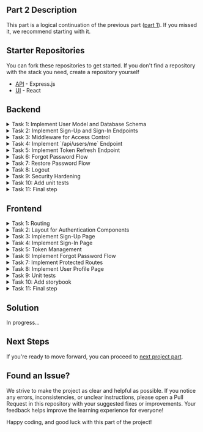 ## Part 2 Description
This part is a logical continuation of the previous part ([part 1](../part-1/README.md)). If you missed it, we recommend starting with it.

## Starter Repositories
You can fork these repositories to get started. If you don't find a repository with the stack you need, create a repository yourself
  - [API](https://github.com/petproject-dev/expense-tracker-backend-part-2) - Express.js
  - [UI](https://github.com/petproject-dev/expense-tracker-frontend-part-2) - React

## Backend

<details>
<summary>Task 1: Implement User Model and Database Schema</summary>

---

**Description:**
Create the user model and database schema to handle user-related data securely. Additionally, set up `auth` and `user` modules with appropriate controllers, services, and repositories.

**Acceptance Criteria:**
- Database schema includes `Users` table with fields: `id`, `email`, `name`, `password`.
- Created a migration that successfully creates a new table after running. Running the migration again does not lead to anything.
- `auth` module is created with controller, service, and repository.
- `user` module is created with controller, service, and repository.

**Materials:**

- [What are database migrations?](https://www.prisma.io/dataguide/types/relational/what-are-database-migrations)

---

</details>

<details>
<summary>Task 2: Implement Sign-Up and Sign-In Endpoints</summary>

---

**Description:**
Create endpoints for user registration (`POST /api/auth/sign-up`) and login (`POST /api/auth/sign-in`) with token-based authentication.

**Acceptance Criteria:**
- `RefreshToken` table created and associated with `User`.
- `POST /api/auth/sign-up`: Validates input and creates a new user.
- `POST /api/auth/sign-in`: Validates credentials and returns access and refresh tokens. A new entry must be added to the `RefreshToken` table.
- Tokens are signed and include expiration times.
- Important events (e.g., successful sign-up, failed login attempts) are logged.

**Materials:**

- [JWT Authentication](https://mihai-andrei.com/blog/jwt-authentication-using-prisma-and-express/)

---

</details>

<details>
<summary>Task 3: Middleware for Access Control</summary>

---

**Description:**
Develop middleware to validate and protect routes that require authentication.

**Acceptance Criteria:**
- Middleware validates access tokens and restricts unauthorized access.
- Protected routes return `401 Unauthorized` if the token is invalid or expired.
- Unauthorized access attempts are logged.

---

</details>

<details>
<summary>Task 4: Implement `/api/users/me` Endpoint</summary>

---

**Description:**
Create the `/api/users/me` endpoint in the `user` module to return details of the currently authenticated user.

**Acceptance Criteria:**
- `GET /api/users/me` returns user information (excluding sensitive fields).
- Protected by authentication middleware.
- Access to `/api/users/me` endpoint is logged.

---

</details>

<details>
<summary>Task 5: Implement Token Refresh Endpoint</summary>

---

**Description:**
Implement the `/api/auth/token` endpoint to refresh access tokens using refresh tokens.

**Acceptance Criteria:**
- `POST /api/auth/token` validates the refresh token.
- Issues a new access and refresh tokens if the refresh token is valid.
- Invalid refresh tokens return `401 Unauthorized`.
- Token refresh attempts are logged.

---

</details>

<details>
<summary>Task 6: Forgot Password Flow</summary>

---

**Description:**
Implement the `/api/auth/forgot-password` endpoint to allow users to recover their passwords securely.

**Acceptance Criteria:**
- `POST /api/auth/forgot-password`: Sends a reset code via email. The email also contains a link to the password change page.
- `ResetCode` table is created ans associated with `User` table.
- The reset code expires in 10 minutes.

**Technology-related requirements:**

<details>
<summary>NodeJS</summary>

- Use `nodemailer` for sending emails.
</details>

---

</details>

<details>
<summary>Task 7: Restore Password Flow</summary>

---

**Description:**
Implement the `/api/auth/restore-password` endpoint.

**Acceptance Criteria:**
- `POST /api/auth/restore-password`: Validates the reset code and updates the user's password.
- `ResetCode` should be removed after successful password reset.
- A job has been created that deletes all expired codes once a week.
- Password reset requests and successful resets are logged.

**Technology-related requirements:**

<details>
<summary>NodeJS</summary>

- Use `node-cron` for scheduling crone jobs.
</details>

<br />

**Materials:**

- [What Is a Cron Job](https://www.hostinger.com/tutorials/cron-job#:~:text=A%20cron%20job%20is%20a,efficiency%20and%20minimal%20human%20error.)

<br />

<details>
<summary>NodeJS</summary>

- [How to Schedule Cron Job in Node.js + Express.js](https://dev.to/thesohailjafri/how-to-schedule-cron-job-in-nodejs-expressjs-2flm)

</details>

---

</details>

<details>
<summary>Task 8: Logout</summary>

---

**Description:**
Implement the `/api/auth/logout` and `/api/auth/logoutAll` endpoints.

**Acceptance Criteria:**
- `GET /api/auth/logout`: logout the user out of the account on the current device
- `GET /api/auth/logoutAll`: logout the user out from all devices.
- A job has been created that deletes all expired refresh tokens once a week.

**Technology-related requirements:**

<details>
<summary>NodeJS</summary>

- Use `node-cron` for scheduling crone jobs.
</details>

---

</details>

<details>
<summary>Task 9: Security Hardening</summary>

---

**Description:**
Implement security measures to ensure data protection and prevent common vulnerabilities.

**Acceptance Criteria:**
- Implement rate limiting for authentication endpoints.
- Ensure tokens are securely signed and validated.
- Enable CORS with secure configurations.
- Prevent common attacks such as SQL injection and XSS.

**Technology-related requirements:**

<details>
<summary>NodeJS</summary>

- Use `helmet` for basic security headers.
- Use `express-rate-limit` for rate limiting.
- Validate all incoming data and sanitize inputs.
</details>

---

</details>

<details>
<summary>Task 10: Add unit tests</summary>

---

**Description:**
Cover the functionality of `auth` and `user` modules with unit tests.

**Acceptance Criteria:**
- The test environment is configured
- Tests interact only with mock data
- Test coverage from 70%

**Technology-related requirements:**

<details>
<summary>NodeJS</summary>

- Use `supertest` and `jest`.
</details>

---

</details>

<details>
  <summary>Task 11: Final step</summary>

  ---

  - Make sure the tests pass - `npm run test`
  - Open a pull request for the `master` branch and send the solution to the code review

  ---

</details>

## Frontend

<details>
  <summary>Task 1: Routing</summary>

---

**Description:**
Add a router with empty blank pages. This will allow you to make transitions between pages in the future.


**Acceptance Criteria:**
- Empty placeholders added for sign in, sign up, forgot password, verification code, restore password, success pages
- Router added
- Pages and routes are linked
- The root route belongs to the main page and displays a table with expenses

**Technology-related requirements:**

<details>
<summary>React</summary>

- Use `react-router-dom`
</details>

---

</details>

<details>
  <summary>Task 2: Layout for Authentication Components</summary>

---

**Description:**
Create a common layout for authentication pages.

**Acceptance Criteria:**
- [Design Link](https://www.figma.com/design/rLNUulPqnl0jhhnXeGDxEb/Expense-tracker?node-id=3-25446&t=OWBBHRgYsR67Eq8H-4)
- Layout can be a wrapper for authentication pages.
- Layout added to the router for authentication pages
- Added styles for responsive design

**Materials:**

<details>
<summary>React</summary>

- [Building a Layout with React Router](https://medium.com/@ravipatel.it/building-a-layout-with-react-router-v6-step-by-step-guide-75b9637f1fbe)
</details>

---

</details>

<details>
  <summary>Task 3: Implement Sign-Up Page</summary>

---

**Description:**
Create the Sign-Up page, allowing users to register by providing necessary information.

**Acceptance Criteria:**
- Added password input component.
- The page includes input fields: `name`, `email`, `password`.
- Validation guarantees a valid email. The password must contain 8-12 characters long and contain uppercase and lowercase letters, as well as numbers.
- Errors are displayed if validation fails.
- A success message is displayed after registration.
- After successful registration, the user should be redirected to the sign-in page.
- The links in the design should lead to the corresponding pages.
- Added styles for responsive design

**Endpoints:**
- `POST /api/auth/sign-up`

**Technology-related requirements:**

<details>
<summary>React</summary>

- Use `react-hook-form` for form handling.
- Use `yup` for validation.
</details>

---

</details>

<details>
  <summary>Task 4: Implement Sign-In Page</summary>

---

**Description:**
Create the Sign-In page to authenticate users using their email and password.

**Acceptance Criteria:**
- The page includes input fields: `email`, `password`.
- The email and password validation rules must be exactly the same as on the sign-up page.
- Invalid credentials display appropriate error messages.
- On success, the user is redirected to a protected route.
- Added styles for responsive design

**Endpoints:**
- `POST /api/auth/sign-in`

**Technology-related requirements:**

<details>
<summary>React</summary>

- Use `react-hook-form` for form handling.
- Display validation and backend errors clearly.
</details>

---

</details>

<details>
  <summary>Task 5: Token Management</summary>

---

**Description:**
After successful login, the user receives an access token as a response. A refresh token will also be set as a cookie. Refresh token is controlled on the backend, access token will be controlled by the frontend. Since it is advisable not to store the access token in any storage, we will store it in a closure.

**Acceptance Criteria:**
- The access token is not stored in any storage.
- Each subsequent request must take the token and closures and add an authentication header.
- The access token is automatically renewed when the old one expires.

**Endpoints:**
- `POST /api/auth/token`

**Technology-related requirements:**

<details>
<summary>React</summary>

- Use interceptors in `axios` to manage token logic globally.
</details>

**Materials:**

- [xUsing Axios interceptors for refreshing your API token](https://www.thedutchlab.com/insights/using-axios-interceptors-for-refreshing-your-api-token)

---

</details>

<details>
  <summary>Task 6: Implement Forgot Password Flow</summary>

---

**Description:**
Develop a password recovery flow with pages for email submission, token validation, and resetting the password.

**Acceptance Criteria:**
- **Forgot Password Page:** User enters their email to receive a reset code.
- **Reset Code Page:** User enters the reset code.
- **Restore Password Page:** User sets a new password.
- On success, the user is redirected to a success page.
- Added styles for responsive design

**Endpoints:**
- `POST /api/auth/forgot-password`
- `POST /api/auth/restore-password`

**Technology-related requirements:**

<details>
<summary>React</summary>

- Use `react-router` for navigation across recovery pages.
- Handle loading and error states gracefully.
</details>

---

</details>

<details>
  <summary>Task 7: Implement Protected Routes</summary>

---

**Description:**
Create route guards to protect authenticated routes and restrict unauthorized access.

**Acceptance Criteria:**
- Authenticated users can access protected routes.
- Unauthenticated users are redirected to the sign-in page.
- Make the root page with the table protected so that only authorized users have access to it.
- Each user should be able to see only their data in the table.

**Technology-related requirements:**

<details>
<summary>React</summary>

- Routes are secured using a reusable `PrivateRoute` component.
- Use `react-router-dom` to implement route protection.
</details>

---

</details>

<details>
  <summary>Task 8: Implement User Profile Page</summary>

---

**Description:**
Create a user profile page displaying authenticated user details. Our design does not include this page. You can make this page whatever you want.

**Acceptance Criteria:**
- User details (excluding sensitive fields) are displayed.
- Added styles for responsive design.
- A profile icon has been added to the header when clicked on which the user should be redirected to the user’s page.
- The user has access only to his data.
- Route is protected.

**Endpoints:**
- `GET /api/users/me`

---

</details>

<details>
  <summary>Task 9: Unit tests</summary>

---

**Description:**
Improve the stability of the application by covering the main functionality with unit tests.

**Acceptance Criteria:**
- A suitable testing tool has been selected. All necessary dependencies are installed.
- A test script has been added to package.json, which runs the testing command.
- The main functionality of the components is covered by unit tests (this part and previous one).

**Technology-related requirements:**

<details>
<summary>React</summary>

- Use `react-testing-library`
</details>

---

</details>

<details>
  <summary>Task 10: Add storybook</summary>

---

**Description:**
By now you should have a large number of components ready to be reused. As the application grows, it becomes more difficult to remember which components are ready and which have states. You are invited to add a storybook to visualize the existing components.

**Acceptance Criteria:**
- The storybook is installed.
- All components that can be reused are added to the storybook.
- The script for launching the storybook has been added to package.json

---

</details>

<details>
  <summary>Task 11: Final step</summary>

  ---

  - Make sure the tests pass - `npm run test`
  - Open a pull request for the `master` branch and send the solution to the code review


  ---

</details>

## Solution
In progress...
<!-- If you've already finished working on this part or are stuck, these repositories might be useful to you.
  - [API](https://github.com/petproject-dev/expense-tracker-backend-part-3) - Express.js
  - [UI](https://github.com/petproject-dev/expense-tracker-frontend-part-3) - React -->


## Next Steps
If you're ready to move forward, you can proceed to [next project part](../part-3/README.md).

## Found an Issue?
We strive to make the project as clear and helpful as possible. If you notice any errors, inconsistencies, or unclear instructions, please open a Pull Request in this repository with your suggested fixes or improvements. Your feedback helps improve the learning experience for everyone!

Happy coding, and good luck with this part of the project!

